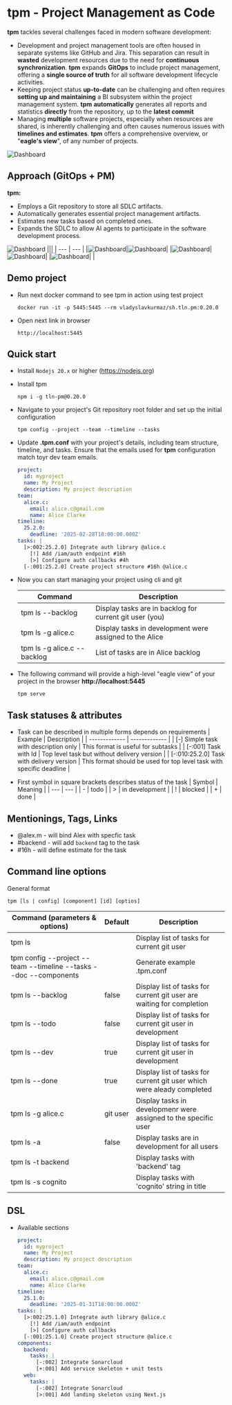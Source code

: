 # tpm - Project Management as Code
**tpm** tackles several challenges faced in modern software development:
  * Development and project management tools are often housed in separate systems like GitHub and Jira. This separation can result in **wasted** development resources due to the need for **continuous synchronization**. **tpm** expands **GitOps** to include project management, offering a **single source of truth** for all software development lifecycle activities.
  * Keeping project status **up-to-date** can be challenging and often requires **setting up and maintaining** a BI subsystem within the project management system. **tpm** **automatically** generates all reports and statistics **directly** from the repository, up to the **latest commit**
  * Managing **multiple** software projects, especially when resources are shared, is inherently challenging and often causes numerous issues with **timelines and estimates**. **tpm** offers a comprehensive overview, or "**eagle's view**", of any number of projects.

![Dashboard](docs/tpm-pm-issues.png)

## Approach (GitOps + PM)
**tpm:**
- Employs a Git repository to store all SDLC artifacts.
- Automatically generates essential project management artifacts.
- Estimates new tasks based on completed ones.
- Expands the SDLC to allow AI agents to participate in the software development process.

![Dashboard](docs/tpm-pm-as-code.png)
|||
| --- | --- |
|![Dashboard](docs/tpm-01.png)|![Dashboard](docs/tpm-02.png)|
|![Dashboard](docs/tpm-03.png)|![Dashboard](docs/tpm-04.png)|
|![Dashboard](docs/tpm-05.png)| |

## Demo project
* Run next docker command to see tpm in action using test project
  ```
  docker run -it -p 5445:5445 --rm vladyslavkurmaz/sh.tln.pm:0.20.0
  ```
* Open next link in browser
  ```
  http://localhost:5445
  ```

## Quick start

* Install `Nodejs 20.x` or higher (https://nodejs.org)
* Install tpm
  ```
  npm i -g tln-pm@0.20.0
  ```
* Navigate to your project's Git repository root folder and set up the initial configuration
  ```
  tpm config --project --team --timeline --tasks
  ```
* Update **.tpm.conf** with your project's details, including team structure, timeline, and tasks. Ensure that the emails used for **tpm** configuration match toyr dev team emails.

  ```yml
  project:
    id: myproject
    name: My Project
    description: My project description
  team:
    alice.c:
      email: alice.c@gmail.com
      name: Alice Clarke
  timeline:
    25.2.0:
      deadline: '2025-02-28T18:00:00.000Z'
  tasks: |
    [>:002:25.2.0] Integrate auth library @alice.c
      [!] Add /iam/auth endpoint #16h
      [>] Configure auth callbacks #4h
    [-:001:25.2.0] Create project structure #16h @alice.c
  ```
* Now you can start managing your project using cli and git

  | Command | Description |
  | ------------- | -------------
  | tpm ls --backlog | Display tasks are in backlog for current git user (you) |
  | tpm ls -g alice.c | Display tasks in development were assigned to the Alice |
  | tpm ls -g alice.c --backlog | List of tasks are in Alice backlog |
* The following command will provide a high-level "eagle view" of your project in the browser **http://localhost:5445**
  ```
  tpm serve
  ```

## Task statuses & attributes
  * Task can be described in multiple forms depends on requirements
    | Example  | Description |
    | ------------- | ------------- |
    | [-] Simple task with description only | This format is useful for subtasks |
    | [-:001] Task with Id | Top level task but without delivery version |
    | [-:010:25.2.0] Task with delivery version | This format should be used for top level task with specific deadline |
  
  * First symbol in square brackets describes status of the task
    | Symbol | Meaning         |
    | ---    | ---             |
    | \-     | todo            |
    | >      | in development  |
    | !      | blocked         |
    | \+     | done            |

## Mentionings, Tags, Links
  * @alex.m - will bind Alex with specfic task
  * #backend - will add `backend` tag to the task
  * #16h - will define estimate for the task

## Command line options
General format
```
tpm [ls | config] [component] [id] [optios]
```
| Command (parameters & options)  | Default | Description |
| ------------- | ------------- | ------------- |
| tpm ls | | Display list of tasks for current git user |
| tpm config --project --team --timeline --tasks --doc --components | | Generate example .tpm.conf |
| tpm ls --backlog | false | Display list of tasks for current git user are waiting for completion |
| tpm ls --todo | false | Display list of tasks for current git user in development |
| tpm ls --dev | true | Display list of tasks for current git user in development |
| tpm ls --done | true | Display list of tasks for current git user which were aleady completed |
| tpm ls -g alice.c | git user |  Display tasks in developmenr were assigned to the specific user |
| tpm ls -a | false | Display tasks are in development for all users |
| tpm ls -t backend | | Display tasks with 'backend' tag |
| tpm ls -s cognito | | Display tasks with 'cognito' string in title |

## DSL

* Available sections

  ```yml
  project:
    id: myproject
    name: My Project
    description: My project description
  team:
    alice.c:
      email: alice.c@gmail.com
      name: Alice Clarke
  timeline:
    25.1.0:
      deadline: '2025-01-31T18:00:00.000Z'
  tasks: |
    [>:002:25.1.0] Integrate auth library @alice.c
      [!] Add /iam/auth endpoint
      [>] Configure auth callbacks
    [-:001:25.1.0] Create project structure @alice.c
  components:
    backend:
      tasks: |
        [-:002] Integrate Sonarcloud
        [+:001] Add service skeleton + unit tests
    web:
      tasks: |
        [-:002] Integrate Sonarcloud
        [>:001] Add landing skeleton using Next.js
  ```  

